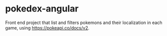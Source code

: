 # pokedex-angular
Front end project that list and filters pokemons and their localization in each game, using https://pokeapi.co/docs/v2. 
